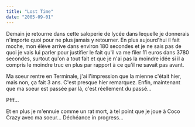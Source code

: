 ```yaml
---
title: "Lost Time"
date: "2005-09-01"
---
```


Demain je retourne dans cette saloperie de lycée dans lequelle je donnerais n'importe quoi pour ne plus jamais y retourner. En plus aujourd'hui il fait moche, mon élève arrive dans environ 180 secondes et je ne sais pas de quoi je vais lui parler pour justifier le fait qu'il va me filer 11 euros dans 3780 secondes, surtout qu'on a tout fait et que je n'ai pas la moindre idée si il a compris le moindre truc en plus par rapport à ce qu'il ne savait pas avant.

Ma soeur rentre en Terminale, j'ai l'impression que la mienne c'était hier, mais non, ça fait 3 ans. C'est presque hier remarquez. Enfin, maintenant que ma soeur est passée par là, c'est réellement du passé...

Pfff...

Et en plus je m'ennuie comme un rat mort, à tel point que je joue à Coco Crazy avec ma soeur... Déchéance in progress...
